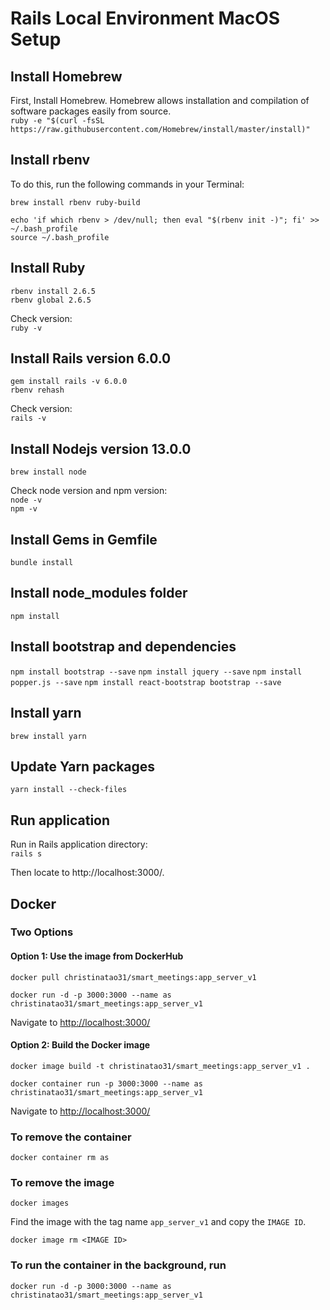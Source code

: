 # Rails Local Environment MacOS Setup

## Install Homebrew

First, Install Homebrew. Homebrew allows installation and compilation of software packages easily from source.  
`ruby -e "$(curl -fsSL https://raw.githubusercontent.com/Homebrew/install/master/install)"`

## Install rbenv
To do this, run the following commands in your Terminal:

`brew install rbenv ruby-build`
```
echo 'if which rbenv > /dev/null; then eval "$(rbenv init -)"; fi' >> ~/.bash_profile
source ~/.bash_profile
```

## Install Ruby

`rbenv install 2.6.5`  
`rbenv global 2.6.5`  

Check version:  
`ruby -v`

## Install Rails version 6.0.0

`gem install rails -v 6.0.0`  
`rbenv rehash`  

Check version:  
`rails -v`

## Install Nodejs version 13.0.0

`brew install node`  

Check node version and npm version:  
`node -v`  
`npm -v`

## Install Gems in Gemfile

`bundle install`

## Install node_modules folder

`npm install`

## Install bootstrap and dependencies

`npm install bootstrap --save`
`npm install jquery --save`
`npm install popper.js --save`
`npm install react-bootstrap bootstrap --save`

## Install yarn

`brew install yarn`

## Update Yarn packages

`yarn install --check-files`

## Run application

Run in Rails application directory:  
`rails s`

Then locate to http://localhost:3000/.

## Docker

### Two Options

#### Option 1: Use the image from DockerHub

`docker pull christinatao31/smart_meetings:app_server_v1`

`docker run -d -p 3000:3000 --name as christinatao31/smart_meetings:app_server_v1`

Navigate to <http://localhost:3000/>

#### Option 2: Build the Docker image

`docker image build -t christinatao31/smart_meetings:app_server_v1 .`

`docker container run -p 3000:3000 --name as christinatao31/smart_meetings:app_server_v1`

Navigate to <http://localhost:3000/>


### To remove the container

`docker container rm as`

### To remove the image

`docker images`

Find the image with the tag name `app_server_v1` and copy the `IMAGE ID`.

`docker image rm <IMAGE ID>`

### To run the container in the background, run

`docker run -d -p 3000:3000 --name as christinatao31/smart_meetings:app_server_v1`
